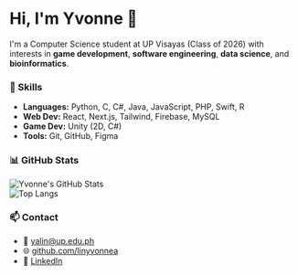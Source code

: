 # Hi, I'm Yvonne 🍄

I'm a Computer Science student at UP Visayas (Class of 2026) with interests in **game development**, **software engineering**, **data science**, and **bioinformatics**.

### 🔧 Skills
- **Languages:** Python, C, C#, Java, JavaScript, PHP, Swift, R
- **Web Dev:** React, Next.js, Tailwind, Firebase, MySQL
- **Game Dev:** Unity (2D, C#)
- **Tools:** Git, GitHub, Figma

### 📊 GitHub Stats
![Yvonne's GitHub Stats](https://github-readme-stats.vercel.app/api?username=linyvonnea&show_icons=true&theme=default)  
![Top Langs](https://github-readme-stats.vercel.app/api/top-langs/?username=linyvonnea&layout=compact&theme=default)

### 📫 Contact
- 📧 yalin@up.edu.ph
- 🌐 [github.com/linyvonnea](https://github.com/linyvonnea)  
- 💼 [LinkedIn](https://www.linkedin.com/in/linyvonnea)
